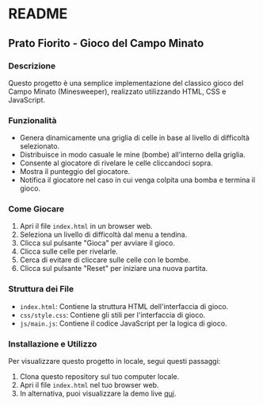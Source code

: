 # README

## Prato Fiorito - Gioco del Campo Minato

### Descrizione
Questo progetto è una semplice implementazione del classico gioco del Campo Minato (Minesweeper), realizzato utilizzando HTML, CSS e JavaScript.

### Funzionalità
- Genera dinamicamente una griglia di celle in base al livello di difficoltà selezionato.
- Distribuisce in modo casuale le mine (bombe) all'interno della griglia.
- Consente al giocatore di rivelare le celle cliccandoci sopra.
- Mostra il punteggio del giocatore.
- Notifica il giocatore nel caso in cui venga colpita una bomba e termina il gioco.

### Come Giocare
1. Apri il file `index.html` in un browser web.
2. Seleziona un livello di difficoltà dal menu a tendina.
3. Clicca sul pulsante "Gioca" per avviare il gioco.
4. Clicca sulle celle per rivelarle.
5. Cerca di evitare di cliccare sulle celle con le bombe.
6. Clicca sul pulsante "Reset" per iniziare una nuova partita.

### Struttura dei File
- `index.html`: Contiene la struttura HTML dell'interfaccia di gioco.
- `css/style.css`: Contiene gli stili per l'interfaccia di gioco.
- `js/main.js`: Contiene il codice JavaScript per la logica di gioco.

### Installazione e Utilizzo
Per visualizzare questo progetto in locale, segui questi passaggi:

1. Clona questo repository sul tuo computer locale.
2. Apri il file `index.html` nel tuo browser web.
3. In alternativa, puoi visualizzare la demo live [qui](https://caldatoluca.github.io./campo-minato/).
